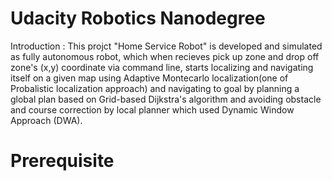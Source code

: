 # Udacity Robotics Nanodegree
Introduction : This projct "Home Service Robot" is developed and simulated as fully autonomous robot, which when recieves pick up zone and drop off zone's (x,y) coordinate via command line,
starts localizing and navigating itself on a given map using Adaptive Montecarlo localization(one of Probalistic localization approach) and navigating to goal by planning a global plan based on Grid-based Dijkstra's algorithm and avoiding obstacle and course correction by local planner which used Dynamic Window Approach (DWA).
# Prerequisite
